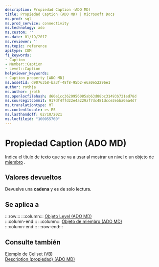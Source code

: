 ```yaml
---
description: Propiedad Caption (ADO MD)
title: Propiedad Caption (ADO MD) | Microsoft Docs
ms.prod: sql
ms.prod_service: connectivity
ms.technology: ado
ms.custom: ''
ms.date: 01/19/2017
ms.reviewer: ''
ms.topic: reference
apitype: COM
f1_keywords:
- Caption
- Member::Caption
- Level::Caption
helpviewer_keywords:
- Caption property [ADO MD]
ms.assetid: d90763b8-ba3f-48f8-95b2-e6a0e52296e1
author: rothja
ms.author: jroth
ms.openlocfilehash: d60e1cc3620956085ab63d88bc31493b721ed78d
ms.sourcegitcommit: 917df4ffd22e4a229af7dc481dcce3ebba0aa4d7
ms.translationtype: MT
ms.contentlocale: es-ES
ms.lasthandoff: 02/10/2021
ms.locfileid: "100055760"
---
```

# <a name="caption-property-ado-md"></a>Propiedad Caption (ADO MD)
Indica el título de texto que se va a usar al mostrar un [nivel](./level-object-ado-md.md) o un objeto de [miembro](./member-object-ado-md.md) .  
  
## <a name="return-values"></a>Valores devueltos  
 Devuelve una **cadena** y es de solo lectura.  
  
## <a name="applies-to"></a>Se aplica a  

:::row:::
    :::column:::
        [Objeto Level (ADO MD)](./level-object-ado-md.md)  
    :::column-end:::
    :::column:::
        [Objeto de miembro (ADO MD)](./member-object-ado-md.md)  
    :::column-end:::
:::row-end:::

## <a name="see-also"></a>Consulte también  
 [Ejemplo de Cellset (VB)](./cellset-example-vb.md)   
 [Description (propiedad) (ADO MD)](./description-property-ado-md.md)